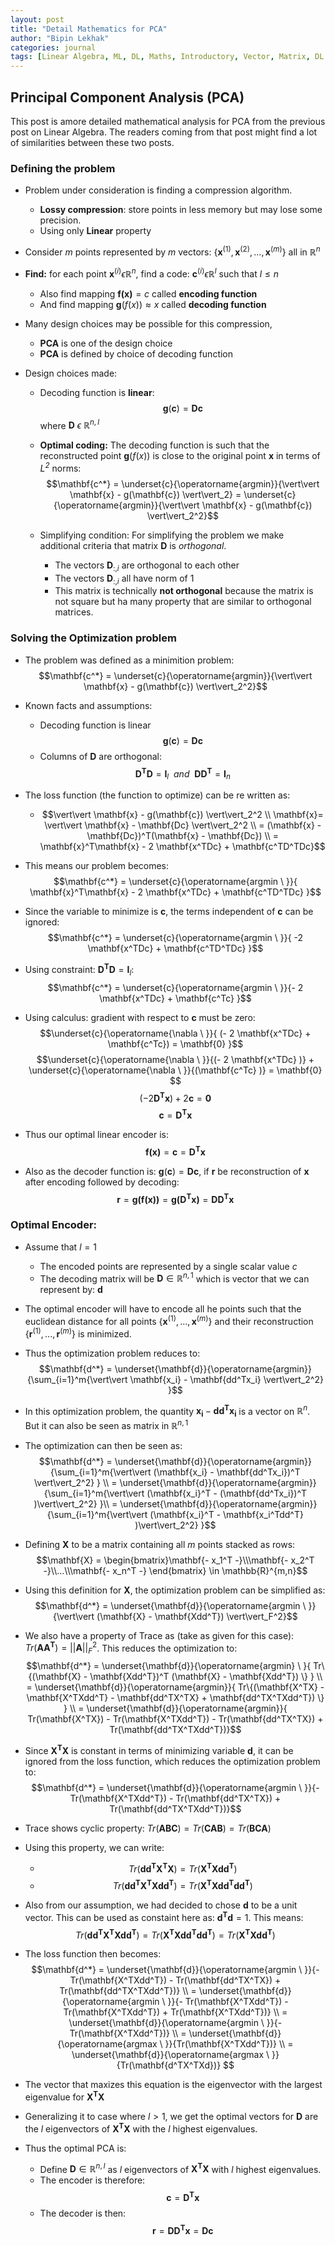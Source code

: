 ```yaml
---
layout: post
title: "Detail Mathematics for PCA"
author: "Bipin Lekhak"
categories: journal
tags: [Linear Algebra, ML, DL, Maths, Introductory, Vector, Matrix, DL Book]
---
```


## Principal Component Analysis (PCA)

This post is amore detailed mathematical analysis for PCA from the previous post
on Linear Algebra. The readers coming from that post might find a lot of
similarities between these two posts.

### Defining the problem

- Problem under consideration is finding a compression algorithm.
  - **Lossy compression**: store points in less memory but may lose some precision.
  - Using only **Linear** property

- Consider *m* points represented by *m* vectors:
  $\{ \mathbf{x}^{(1)}, \mathbf{x}^{(2)}, ...,  \mathbf{x}^{(m)} \}$ all in
  $\mathbb{R}^n$

- **Find:** for each point $\mathbf{x}^{(i)} \epsilon \mathbb{R}^n$, find a code:
  $\mathbf{c}^{(i)} \epsilon \mathbb{R}^l$ such that $l \leq n$
  - Also find mapping $\mathbf{f(x)} = c$ called **encoding function**
  - And find mapping $\mathbf{g}(f(x)) \approx x$ called **decoding function**

- Many design choices may be possible for this compression,
  - **PCA** is one of the design choice
  - **PCA** is defined by choice of decoding function

- Design choices made:

  - Decoding function is **linear**:
  $$\mathbf{g}(\mathbf{c}) = \mathbf{Dc}$$
   where  $\mathbf{D} \ \epsilon \ \mathbb{R}^{n,l}$

  - **Optimal coding:** The decoding function is such that the reconstructed point
  $\mathbf{g}(f(x))$ is close to the original point $\mathbf{x}$
  in terms of *L<sup>2</sup>* norms:
    $$\mathbf{c^*} = \underset{c}{\operatorname{argmin}}{\vert\vert \mathbf{x} - g(\mathbf{c})
    \vert\vert_2}  = \underset{c}{\operatorname{argmin}}{\vert\vert \mathbf{x} - g(\mathbf{c})
    \vert\vert_2^2}$$

  - Simplifying condition: For simplifying the problem we make additional
    criteria that matrix $\mathbf{D}$ is *orthogonal*.
    - The vectors $\mathbf{D}_{:,i}$ are orthogonal to each other
    - The vectors $\mathbf{D}_{:,i}$ all have norm of 1
    - This matrix is technically **not orthogonal** because the matrix is not
      square but ha many property that are similar to orthogonal matrices.

### Solving the Optimization problem

- The problem was defined as a minimition problem:
  $$\mathbf{c^*} = \underset{c}{\operatorname{argmin}}{\vert\vert \mathbf{x} - g(\mathbf{c})
    \vert\vert_2^2}$$

- Known facts and assumptions:
  - Decoding function is linear
  $$\mathbf{g}(\mathbf{c}) = \mathbf{Dc}$$
  - Columns of $\mathbf{D}$ are orthogonal:
  $$\mathbf{D^TD} = \mathbf{I}_l \ \ and \ \ \mathbf{DD^T} = \mathbf{I}_n$$

- The loss function (the function to optimize) can be re written as:
  - $$\vert\vert \mathbf{x} - g(\mathbf{c}) \vert\vert_2^2 \\ \mathbf{x}=
      \vert\vert \mathbf{x} - \mathbf{Dc} \vert\vert_2^2 \\ =
      (\mathbf{x} - \mathbf{Dc})^T(\mathbf{x} - \mathbf{Dc}) \\ =
      \mathbf{x}^T\mathbf{x} - 2 \mathbf{x^TDc} + \mathbf{c^TD^TDc}$$

- This means our problem becomes:
  $$\mathbf{c^*} = \underset{c}{\operatorname{argmin \ }}{
    \mathbf{x}^T\mathbf{x} - 2 \mathbf{x^TDc} + \mathbf{c^TD^TDc}
  }$$

- Since the variable to minimize is $\mathbf{c}$, the terms independent of 
  $\mathbf{c}$ can be ignored:
  $$\mathbf{c^*} = \underset{c}{\operatorname{argmin \ }}{
    -2 \mathbf{x^TDc} + \mathbf{c^TD^TDc}
  }$$

- Using constraint: $\mathbf{D^TD} = \mathbf{I}_l$:
  $$\mathbf{c^*} = \underset{c}{\operatorname{argmin \ }}{- 2 \mathbf{x^TDc} + \mathbf{c^Tc}
  }$$

- Using calculus: gradient with respect to $\mathbf{c}$ must be zero:
  $$\underset{c}{\operatorname{\nabla \ }}{
    (- 2 \mathbf{x^TDc} + \mathbf{c^Tc}) = \mathbf{0}
  }$$
  $$\underset{c}{\operatorname{\nabla \ }}{(- 2 \mathbf{x^TDc} )} +
  \underset{c}{\operatorname{\nabla \ }}{(\mathbf{c^Tc} )} = \mathbf{0} $$
  $${(- 2 \mathbf{D^Tx})} + {2 \mathbf{c}} = \mathbf{0} $$
  $$\mathbf{c} = \mathbf{D^Tx}$$

- Thus our optimal linear encoder is:
  $$\mathbf{f(x)} = \mathbf{c} = \mathbf{D^Tx}$$

- Also as the decoder function is: $\mathbf{g}(\mathbf{c}) = \mathbf{Dc}$,
  if $\mathbf{r}$ be reconstruction of $\mathbf{x}$ after encoding followed by
  decoding:
  $$\mathbf{r} = \mathbf{g(f(x))} = \mathbf{g(D^Tx)} = \mathbf{DD^Tx}$$

### Optimal Encoder:

- Assume that $l=1$
  - The encoded points are represented by a single scalar value $c$
  - The decoding matrix will be $\mathbf{D} \in \mathbb{R}^{n,1}$ which is vector
  that we can represent by: $\mathbf{d}$
- The optimal encoder will have to encode all he points such that the euclidean
  distance for all points {$\mathbf{x}^{(1)}, ..., \mathbf{x}^{(m)}$} and their
  reconstruction {$\mathbf{r}^{(1)}, ..., \mathbf{r}^{(m)}$} is minimized.
- Thus the optimization problem reduces to:
  $$\mathbf{d^*} =
  \underset{\mathbf{d}}{\operatorname{argmin}}{\sum_{i=1}^m{\vert\vert
  \mathbf{x_i} - \mathbf{dd^Tx_i} \vert\vert_2^2} }$$

- In this optimization problem, the quantity $\mathbf{x_i} - \mathbf{dd^Tx_i}$
  is a vector on $\mathbb{R}^n$. But it can also be seen as matrix in
  $\mathbb{R}^{n,1}$

- The optimization can then be seen as:
  $$\mathbf{d^*} =
  \underset{\mathbf{d}}{\operatorname{argmin}}{\sum_{i=1}^m{\vert\vert
  (\mathbf{x_i} - \mathbf{dd^Tx_i})^T \vert\vert_2^2} } \\ =
  \underset{\mathbf{d}}{\operatorname{argmin}}{\sum_{i=1}^m{\vert\vert
  (\mathbf{x_i}^T - (\mathbf{dd^Tx_i})^T )\vert\vert_2^2} }\\ =
  \underset{\mathbf{d}}{\operatorname{argmin}}{\sum_{i=1}^m{\vert\vert
  (\mathbf{x_i}^T - \mathbf{x_i^Tdd^T} )\vert\vert_2^2} }$$

- Defining $\mathbf{X}$ to be a matrix containing all *m* points stacked as
  rows:
  $$\mathbf{X} = \begin{bmatrix}\mathbf{- x_1^T -}\\\mathbf{- x_2^T
  -}\\...\\\mathbf{- x_n^T -} \end{bmatrix} \in \mathbb{R}^{m,n}$$

- Using this definition for $\mathbf{X}$, the optimization problem can be
  simplified as:
  $$\mathbf{d^*} =
  \underset{\mathbf{d}}{\operatorname{argmin \ }}{\vert\vert
  (\mathbf{X} - \mathbf{Xdd^T}) \vert\vert_F^2}$$

- We also have a property of Trace as (take as given for this case):
  $Tr(\mathbf{AA^T}) = \vert \vert \mathbf{A} \vert \vert_F^2$. This reduces the
  optimization to:
  $$\mathbf{d^*} =
  \underset{\mathbf{d}}{\operatorname{argmin} \ }{
  Tr\{(\mathbf{X} - \mathbf{Xdd^T})^T (\mathbf{X} - \mathbf{Xdd^T}) \} } \\ =
  \underset{\mathbf{d}}{\operatorname{argmin}}{
  Tr\{(\mathbf{X^TX} - \mathbf{X^TXdd^T} - \mathbf{dd^TX^TX} + \mathbf{dd^TX^TXdd^T}) \} } \\ =
  \underset{\mathbf{d}}{\operatorname{argmin}}{
  Tr(\mathbf{X^TX}) - Tr(\mathbf{X^TXdd^T}) - Tr(\mathbf{dd^TX^TX}) + Tr(\mathbf{dd^TX^TXdd^T})}$$

- Since $\mathbf{X^TX}$ is constant in terms of minimizing variable
  $\mathbf{d}$, it can be ignored from the loss function, which reduces the
  optimization problem to:
  $$\mathbf{d^*} =
  \underset{\mathbf{d}}{\operatorname{argmin \ }}{- Tr(\mathbf{X^TXdd^T}) - Tr(\mathbf{dd^TX^TX}) + Tr(\mathbf{dd^TX^TXdd^T})}$$

- Trace shows cyclic property: 
   $Tr(\mathbf{ABC}) = Tr(\mathbf{CAB}) = Tr(\mathbf{BCA})$

- Using this property, we can write:
  - $$Tr(\mathbf{dd^TX^TX}) = Tr(\mathbf{X^TXdd^T})$$
  - $$Tr(\mathbf{dd^TX^TXdd^T}) = Tr(\mathbf{X^TXdd^Tdd^T})$$

- Also from our assumption, we had decided to chose $\mathbf{d}$ to be a unit
  vector. This can be used as constaint here as: $\mathbf{d^Td} = 1$. This means:
  $$Tr(\mathbf{dd^TX^TXdd^T}) = Tr(\mathbf{X^TXdd^Tdd^T}) = Tr(\mathbf{X^TXdd^T})$$

- The loss function then becomes:
  $$\mathbf{d^*} =
  \underset{\mathbf{d}}{\operatorname{argmin \ }}{- Tr(\mathbf{X^TXdd^T}) - Tr(\mathbf{dd^TX^TX}) + Tr(\mathbf{dd^TX^TXdd^T})} \\ =
  \underset{\mathbf{d}}{\operatorname{argmin \ }}{- Tr(\mathbf{X^TXdd^T}) - Tr(\mathbf{X^TXdd^T}) + Tr(\mathbf{X^TXdd^T})} \\ =
  \underset{\mathbf{d}}{\operatorname{argmin \ }}{- Tr(\mathbf{X^TXdd^T})} \\ =
  \underset{\mathbf{d}}{\operatorname{argmax \ }}{Tr(\mathbf{X^TXdd^T})} \\ =
  \underset{\mathbf{d}}{\operatorname{argmax \ }}{Tr(\mathbf{d^TX^TXd})} $$

- The vector that maxizes this equation is the eigenvector with the largest
  eigenvalue for $\mathbf{X^TX}$

- Generalizing it to case where $l > 1$, we get the optimal vectors for
  $\mathbf{D}$ are the $l$ eigenvectors of $\mathbf{X^TX}$ with the $l$ highest
  eigenvalues.

- Thus the optimal PCA is:
  - Define $\mathbf{D} \in \mathbb{R}^{n,l}$ as $l$ eigenvectors of
    $\mathbf{X^TX}$ with $l$ highest eigenvalues.
  - The encoder is therefore:
  $$\mathbf{c} = \mathbf{D^Tx}$$
  - The decoder is then:
  $$\mathbf{r} = \mathbf{DD^Tx} = \mathbf{Dc}$$

